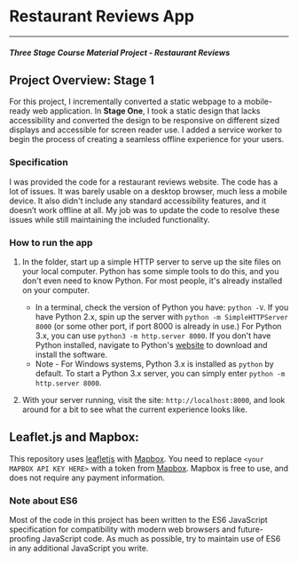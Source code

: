 # Restaurant Reviews App 
---
#### _Three Stage Course Material Project - Restaurant Reviews_

## Project Overview: Stage 1

For this project, I incrementally converted a static webpage to a mobile-ready web application. In **Stage One**, I took a static design that lacks accessibility and converted the design to be responsive on different sized displays and accessible for screen reader use. I added a service worker to begin the process of creating a seamless offline experience for your users.

### Specification

I was provided the code for a restaurant reviews website. The code has a lot of issues. It was barely usable on a desktop browser, much less a mobile device. It also didn't include any standard accessibility features, and it doesn’t work offline at all. My job was to update the code to resolve these issues while still maintaining the included functionality.


### How to run the app

1. In the folder, start up a simple HTTP server to serve up the site files on your local computer. Python has some simple tools to do this, and you don't even need to know Python. For most people, it's already installed on your computer.

    * In a terminal, check the version of Python you have: `python -V`. If you have Python 2.x, spin up the server with `python -m SimpleHTTPServer 8000` (or some other port, if port 8000 is already in use.) For Python 3.x, you can use `python3 -m http.server 8000`. If you don't have Python installed, navigate to Python's [website](https://www.python.org/) to download and install the software.
   * Note -  For Windows systems, Python 3.x is installed as `python` by default. To start a Python 3.x server, you can simply enter `python -m http.server 8000`.
2. With your server running, visit the site: `http://localhost:8000`, and look around for a bit to see what the current experience looks like.

## Leaflet.js and Mapbox:

This repository uses [leafletjs](https://leafletjs.com/) with [Mapbox](https://www.mapbox.com/). You need to replace `<your MAPBOX API KEY HERE>` with a token from [Mapbox](https://www.mapbox.com/). Mapbox is free to use, and does not require any payment information.

### Note about ES6

Most of the code in this project has been written to the ES6 JavaScript specification for compatibility with modern web browsers and future-proofing JavaScript code. As much as possible, try to maintain use of ES6 in any additional JavaScript you write.